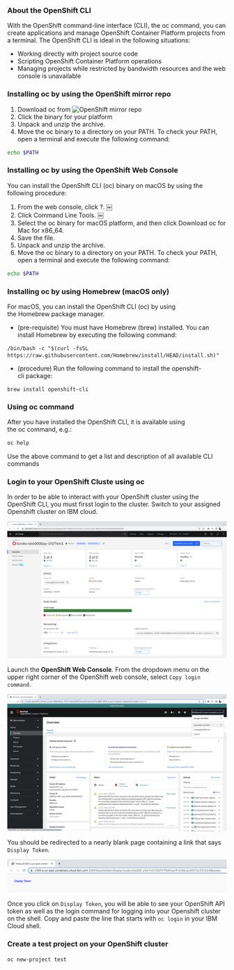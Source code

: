 ### About the OpenShift CLI
With the OpenShift command-line interface (CLI), the oc command, you can create applications and manage OpenShift Container Platform projects from a terminal. The OpenShift CLI is ideal in the following situations:
* Working directly with project source code
* Scripting OpenShift Container Platform operations
* Managing projects while restricted by bandwidth resources and the web console is unavailable

### Installing oc by using the OpenShift mirror repo
1. Download oc from ![OpenShift mirror repo](https://mirror.openshift.com/pub/openshift-v4/clients/ocp/latest/)
2. Click the binary for your platform
3. Unpack and unzip the archive.
4. Move the oc binary to a directory on your PATH. To check your PATH, open a terminal and execute the following command:
```bash
echo $PATH
```

 ### Installing oc by using the OpenShift Web Console
 You can install the OpenShift CLI (oc) binary on macOS by using the following procedure:
 1. From the web console, click ?.
 ￼
 2. Click Command Line Tools.
 ￼
 3. Select the oc binary for macOS platform, and then click Download oc for Mac for x86_64.
 4. Save the file.
 5. Unpack and unzip the archive.
 6. Move the oc binary to a directory on your PATH. To check your PATH, open a terminal and execute the following command:
 ```bash
 echo $PATH
 ```

 ### Installing oc by using Homebrew (macOS only)
 For macOS, you can install the OpenShift CLI (oc) by using the Homebrew package manager.
 * (pre-requisite) You must have Homebrew (brew) installed. You can install Homebrew by executing the following command:
 ```
 /bin/bash -c "$(curl -fsSL https://raw.githubusercontent.com/Homebrew/install/HEAD/install.sh)"
 ```
 * (procedure) Run the following command to install the openshift-cli package:
 ```
 brew install openshift-cli
 ```

### Using oc command
After you have installed the OpenShift CLI, it is available using the oc command, e.g.: 
```bash
oc help
```
Use the above command to get a list and description of all available CLI commands

### Login to your OpenShift Cluste using oc
In order to be able to interact with your OpenShift cluster using the OpenShift CLI, you must firsst login to the cluster.
Switch to your assigned Openshift cluster on IBM cloud.

![openshift_cluster](images/openshift-ibm-cloud.png "Screenshot of Openshift Cluster on IBM cloud")

Launch the **OpenShift Web Console**. From the dropdown menu on the upper right corner of the OpenShift web console, select `Copy login command`. 

![openshift_web_console](images/openshift-web-console.png "Screenshot of Openshift Web Console")

You should be redirected to a nearly blank page containing a link that says `Display Token`.

![openshift_display_token](images/openshift-display-token.png "Screenshot of Openshift Web Console")

Once you click on `Display Token`, you will be able to see your OpenShift API token as well as the login command for logging into your Openshift cluster on the shell. Copy and paste the line that starts with `oc login` in your IBM Cloud shell.

### Create a test project on your OpenShift cluster
```
oc new-project test
```
